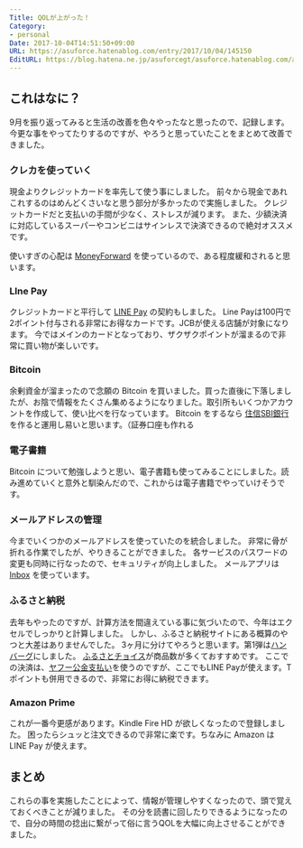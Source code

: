 ```yaml
---
Title: QOLが上がった！
Category:
- personal
Date: 2017-10-04T14:51:50+09:00
URL: https://asuforce.hatenablog.com/entry/2017/10/04/145150
EditURL: https://blog.hatena.ne.jp/asuforcegt/asuforce.hatenablog.com/atom/entry/8599973812304665428
---
```


## これはなに？

9月を振り返ってみると生活の改善を色々やったなと思ったので、記録します。
今更な事をやってたりするのですが、やろうと思っていたことをまとめて改善できました。

### クレカを使っていく

現金よりクレジットカードを率先して使う事にしました。
前々から現金であれこれするのはめんどくさいなと思う部分が多かったので実施しました。
クレジットカードだと支払いの手間が少なく、ストレスが減ります。
また、少額決済に対応しているスーパーやコンビニはサインレスで決済できるので絶対オススメです。

使いすぎの心配は [MoneyForward](https://moneyforward.com/) を使っているので、ある程度緩和されると思います。

### LIne Pay

クレジットカードと平行して [LINE Pay](https://line.me/ja/pay) の契約もしました。
Line Payは100円で2ポイント付与される非常にお得なカードです。JCBが使える店舗が対象になります。
今ではメインのカードとなっており、ザクザクポイントが溜まるので非常に買い物が楽しいです。

### Bitcoin 

余剰資金が溜まったので念願の Bitcoin を買いました。買った直後に下落しましたが、お陰で情報をたくさん集めるようになりました。取引所もいくつかアカウントを作成して、使い比べを行なっています。
Bitcoin をするなら [住信SBI銀行](www.netbk.co.jp/)を作ると運用し易いと思います。（証券口座も作れる

### 電子書籍

Bitcoin について勉強しようと思い、電子書籍も使ってみることにしました。読み進めていくと意外と馴染んだので、これからは電子書籍でやっていけそうです。

### メールアドレスの管理

今までいくつかのメールアドレスを使っていたのを統合しました。
非常に骨が折れる作業でしたが、やりきることができました。
各サービスのパスワードの変更も同時に行なったので、セキュリティが向上しました。
メールアプリは [Inbox](https://inbox.google.com/) を使っています。

### ふるさと納税

去年もやったのですが、計算方法を間違えている事に気づいたので、今年はエクセルでしっかりと計算しました。
しかし、ふるさと納税サイトにある概算のやつと大差はありませんでした。
3ヶ月に分けてやろうと思います。第1弾は[ハンバーグ](https://www.furusato-tax.jp/japan/prefecture/item_detail/14214/245089)にしました。
[ふるさとチョイス](https://www.furusato-tax.jp/)が商品数が多くておすすめです。
ここでの決済は、[ヤフー公金支払い](https://koukin.yahoo.co.jp/)を使うのですが、ここでもLINE Payが使えます。Tポイントも併用できるので、非常にお得に納税できます。

### Amazon Prime

これが一番今更感があります。Kindle Fire HD が欲しくなったので登録しました。
困ったらシュッと注文できるので非常に楽です。ちなみに Amazon は LINE Pay が使えます。

## まとめ

これらの事を実施したことによって、情報が管理しやすくなったので、頭で覚えておくべきことが減りました。
その分を読書に回したりできるようになったので、自分の時間の捻出に繋がって俗に言うQOLを大幅に向上させることができました。
